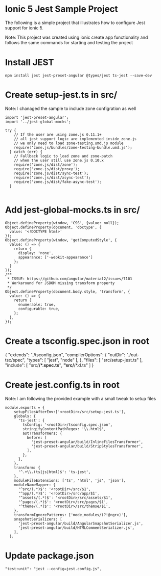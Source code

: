 # Ionic 5 Jest Sample Project

The following is a simple project that illustrates how to configure Jest support for ionic 5.  

Note:
This project was created using ionic create app functionality and follows the same commands for starting and testing the project

# Install JEST
```
npm install jest jest-preset-angular @types/jest ts-jest --save-dev
```

# Create setup-jest.ts in src/
Note: I chanaged the sample to include zone configration as well
```
import 'jest-preset-angular';
import '../jest-global-mocks';

try {
    // If the user are using zone.js 0.11.1+
    // all jest support logic are implemented inside zone.js
    // we only need to load zone-testing.umd.js module
    require('zone.js/bundles/zone-testing-bundle.umd.js');
  } catch (err) {
    // Fallback logic to load zone and zone-patch
    // when the user still use zone.js 0.10.x
    require('zone.js/dist/zone');
    require('zone.js/dist/proxy');
    require('zone.js/dist/sync-test');
    require('zone.js/dist/async-test');
    require('zone.js/dist/fake-async-test');
  }


```

# Add jest-global-mocks.ts in src/

```
Object.defineProperty(window, 'CSS', {value: null});
Object.defineProperty(document, 'doctype', {
  value: '<!DOCTYPE html>'
});
Object.defineProperty(window, 'getComputedStyle', {
  value: () => {
    return {
      display: 'none',
      appearance: ['-webkit-appearance']
    };
  }
});
/**
 * ISSUE: https://github.com/angular/material2/issues/7101
 * Workaround for JSDOM missing transform property
 */
Object.defineProperty(document.body.style, 'transform', {
  value: () => {
    return {
      enumerable: true,
      configurable: true,
    };
  },
});
```

# Create a tsconfig.spec.json in root
{
    "extends": "./tsconfig.json",
    "compilerOptions": {
      "outDir": "./out-tsc/spec",
      "types": [
        "jest",
        "node"
      ],
    },
    "files": [
      "src/setup-jest.ts"
    ],
    "include": [
      "src/**/*.spec.ts",
      "src/**/*.d.ts"
    ]
  }
  

# Create jest.config.ts in root
Note: I am following the provided example with a small tweak to setup files 
```
module.exports = {
    setupFilesAfterEnv:['<rootDir>/src/setup-jest.ts'],
    globals: {
      'ts-jest': {
        tsConfig: '<rootDir>/tsconfig.spec.json',
        stringifyContentPathRegex: '\\.html$',
        astTransformers: {
          before: [
            'jest-preset-angular/build/InlineFilesTransformer',
            'jest-preset-angular/build/StripStylesTransformer',
          ],
        },
      },
    },
    transform: {
      '^.+\\.(ts|js|html)$': 'ts-jest',
    },
    moduleFileExtensions: ['ts', 'html', 'js', 'json'],
    moduleNameMapper: {
      '^src/(.*)$': '<rootDir>/src/$1',
      '^app/(.*)$': '<rootDir>/src/app/$1',
      '^assets/(.*)$': '<rootDir>/src/assets/$1',
      '^pages/(.*)$': '<rootDir>/src/pages/$1',
      '^theme/(.*)$': '<rootDir>/src/themse/$1',
    },
    transformIgnorePatterns: ['node_modules/(?!@ngrx)'],
    snapshotSerializers: [
      'jest-preset-angular/build/AngularSnapshotSerializer.js',
      'jest-preset-angular/build/HTMLCommentSerializer.js',
    ],
  };
```

# Update package.json
```
"test:unit": "jest --config=jest.config.js",
```
